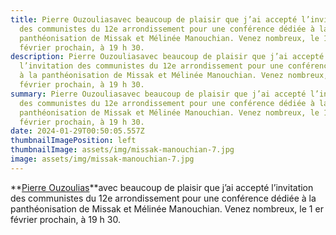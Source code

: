 ```yaml
---
title: Pierre Ouzouliasavec beaucoup de plaisir que j’ai accepté l’invitation
  des communistes du 12e arrondissement pour une conférence dédiée à la
  panthéonisation de Missak et Mélinée Manouchian. Venez nombreux, le 1 er
  février prochain, à 19 h 30.
description: Pierre Ouzouliasavec beaucoup de plaisir que j’ai accepté
  l’invitation des communistes du 12e arrondissement pour une conférence dédiée
  à la panthéonisation de Missak et Mélinée Manouchian. Venez nombreux, le 1 er
  février prochain, à 19 h 30.
summary: Pierre Ouzouliasavec beaucoup de plaisir que j’ai accepté l’invitation
  des communistes du 12e arrondissement pour une conférence dédiée à la
  panthéonisation de Missak et Mélinée Manouchian. Venez nombreux, le 1 er
  février prochain, à 19 h 30.
date: 2024-01-29T00:50:05.557Z
thumbnailImagePosition: left
thumbnailImage: assets/img/missak-manouchian-7.jpg
image: assets/img/missak-manouchian-7.jpg
---
```

**[Pierre Ouzoulias](https://twitter.com/OuzouliasP)**avec beaucoup de plaisir que j’ai accepté l’invitation des communistes du 12e arrondissement pour une conférence dédiée à la panthéonisation de Missak et Mélinée Manouchian. Venez nombreux, le 1 er février prochain, à 19 h 30.